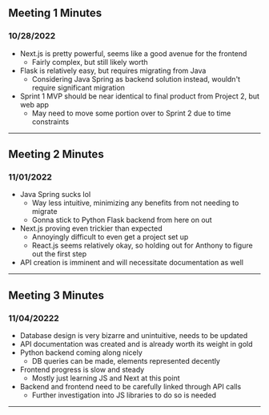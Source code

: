 ## Meeting 1 Minutes

### 10/28/2022

* Next.js is pretty powerful, seems like a good avenue for the frontend
  * Fairly complex, but still likely worth
* Flask is relatively easy, but requires migrating from Java
  * Considering Java Spring as backend solution instead, wouldn't require significant migration
* Sprint 1 MVP should be near identical to final product from Project 2, but web app
  * May need to move some portion over to Sprint 2 due to time constraints

---

## Meeting 2 Minutes

### 11/01/2022

* Java Spring sucks lol
  * Way less intuitive, minimizing any benefits from not needing to migrate
  * Gonna stick to Python Flask backend from here on out
* Next.js proving even trickier than expected
  * Annoyingly difficult to even get a project set up
  * React.js seems relatively okay, so holding out for Anthony to figure out the first step
* API creation is imminent and will necessitate documentation as well

---

## Meeting 3 Minutes

### 11/04/20222

* Database design is very bizarre and unintuitive, needs to be updated
* API documentation was created and is already worth its weight in gold
* Python backend coming along nicely
  * DB queries can be made, elements represented decently
* Frontend progress is slow and steady
  * Mostly just learning JS and Next at this point
* Backend and frontend need to be carefully linked through API calls
  * Further investigation into JS libraries to do so is needed

---
